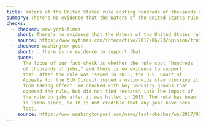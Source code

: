 ```yaml
---
title: Waters of the United States rule costing hundreds of thousands of jobs
summary: There's no evidence that the Waters of the United States rule caused severe job losses.
checks:
  - checker: new-york-times
    short: There's no evidence that the Waters of the United States rule caused severe job losses.
    source: https://www.nytimes.com/interactive/2017/06/23/opinion/trumps-lies.html
  - checker: washington-post
    short: … there is no evidence to support that.
    quote:
      The focus of our fact-check is whether the rule cost “hundreds
      of thousands of jobs,” and there is no evidence to support
      that. After the rule was issued in 2015, the U.S. Court of
      Appeals for the 6th Circuit issued a nationwide stay blocking it
      from taking effect. We checked with key industry groups that
      opposed the rule, but did not find research into the impact of
      the rule on jobs after it was halted in 2015. The rule has been
      in limbo since, so it is not credible that any jobs have been
      lost.
    source: https://www.washingtonpost.com/news/fact-checker/wp/2017/03/02/trumps-claim-that-waters-of-the-united-states-rule-cost-hundreds-of-thousands-of-jobs/
---
```

